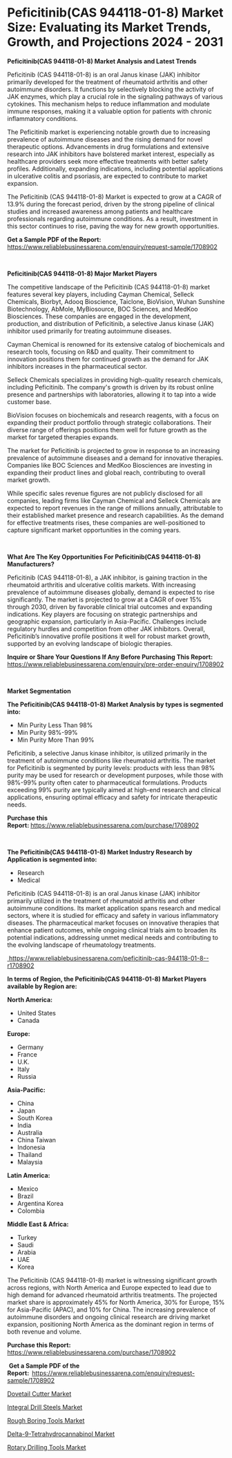 <p><h1>Peficitinib(CAS 944118-01-8) Market Size: Evaluating its Market Trends, Growth, and Projections 2024 - 2031</h1></p><p><strong>Peficitinib(CAS 944118-01-8) Market Analysis and Latest Trends</strong></p>
<p><p>Peficitinib (CAS 944118-01-8) is an oral Janus kinase (JAK) inhibitor primarily developed for the treatment of rheumatoid arthritis and other autoimmune disorders. It functions by selectively blocking the activity of JAK enzymes, which play a crucial role in the signaling pathways of various cytokines. This mechanism helps to reduce inflammation and modulate immune responses, making it a valuable option for patients with chronic inflammatory conditions.</p><p>The Peficitinib market is experiencing notable growth due to increasing prevalence of autoimmune diseases and the rising demand for novel therapeutic options. Advancements in drug formulations and extensive research into JAK inhibitors have bolstered market interest, especially as healthcare providers seek more effective treatments with better safety profiles. Additionally, expanding indications, including potential applications in ulcerative colitis and psoriasis, are expected to contribute to market expansion.</p><p>The Peficitinib (CAS 944118-01-8) Market is expected to grow at a CAGR of 13.9% during the forecast period, driven by the strong pipeline of clinical studies and increased awareness among patients and healthcare professionals regarding autoimmune conditions. As a result, investment in this sector continues to rise, paving the way for new growth opportunities.</p></p>
<p><strong>Get a Sample PDF of the Report:&nbsp;</strong> <a href="https://www.reliablebusinessarena.com/enquiry/request-sample/1708902?utm_campaign=1557&utm_medium=2&utm_source=Github&utm_content=ia&utm_term=21102024&utm_id=peficitinibcas-944118-01-8">https://www.reliablebusinessarena.com/enquiry/request-sample/1708902</a></p>
<p>&nbsp;</p>
<p><strong>Peficitinib(CAS 944118-01-8) Major Market Players</strong></p>
<p><p>The competitive landscape of the Peficitinib (CAS 944118-01-8) market features several key players, including Cayman Chemical, Selleck Chemicals, Biorbyt, Adooq Bioscience, Taiclone, BioVision, Wuhan Sunshine Biotechnology, AbMole, MyBiosource, BOC Sciences, and MedKoo Biosciences. These companies are engaged in the development, production, and distribution of Peficitinib, a selective Janus kinase (JAK) inhibitor used primarily for treating autoimmune diseases.</p><p>Cayman Chemical is renowned for its extensive catalog of biochemicals and research tools, focusing on R&D and quality. Their commitment to innovation positions them for continued growth as the demand for JAK inhibitors increases in the pharmaceutical sector.</p><p>Selleck Chemicals specializes in providing high-quality research chemicals, including Peficitinib. The company's growth is driven by its robust online presence and partnerships with laboratories, allowing it to tap into a wide customer base.</p><p>BioVision focuses on biochemicals and research reagents, with a focus on expanding their product portfolio through strategic collaborations. Their diverse range of offerings positions them well for future growth as the market for targeted therapies expands.</p><p>The market for Peficitinib is projected to grow in response to an increasing prevalence of autoimmune diseases and a demand for innovative therapies. Companies like BOC Sciences and MedKoo Biosciences are investing in expanding their product lines and global reach, contributing to overall market growth.</p><p>While specific sales revenue figures are not publicly disclosed for all companies, leading firms like Cayman Chemical and Selleck Chemicals are expected to report revenues in the range of millions annually, attributable to their established market presence and research capabilities. As the demand for effective treatments rises, these companies are well-positioned to capture significant market opportunities in the coming years.</p></p>
<p>&nbsp;</p>
<p><strong>What Are The Key Opportunities For Peficitinib(CAS 944118-01-8) Manufacturers?</strong></p>
<p><p>Peficitinib (CAS 944118-01-8), a JAK inhibitor, is gaining traction in the rheumatoid arthritis and ulcerative colitis markets. With increasing prevalence of autoimmune diseases globally, demand is expected to rise significantly. The market is projected to grow at a CAGR of over 15% through 2030, driven by favorable clinical trial outcomes and expanding indications. Key players are focusing on strategic partnerships and geographic expansion, particularly in Asia-Pacific. Challenges include regulatory hurdles and competition from other JAK inhibitors. Overall, Peficitinib’s innovative profile positions it well for robust market growth, supported by an evolving landscape of biologic therapies.</p></p>
<p><strong>Inquire or Share Your Questions If Any Before Purchasing This Report:</strong> <a href="https://www.reliablebusinessarena.com/enquiry/pre-order-enquiry/1708902?utm_campaign=1557&utm_medium=2&utm_source=Github&utm_content=ia&utm_term=21102024&utm_id=peficitinibcas-944118-01-8">https://www.reliablebusinessarena.com/enquiry/pre-order-enquiry/1708902</a></p>
<p>&nbsp;</p>
<p><strong>Market Segmentation</strong></p>
<p><strong>The Peficitinib(CAS 944118-01-8) Market Analysis by types is segmented into:</strong></p>
<p><ul><li>Min Purity Less Than 98%</li><li>Min Purity 98%-99%</li><li>Min Purity More Than 99%</li></ul></p>
<p><p>Peficitinib, a selective Janus kinase inhibitor, is utilized primarily in the treatment of autoimmune conditions like rheumatoid arthritis. The market for Peficitinib is segmented by purity levels: products with less than 98% purity may be used for research or development purposes, while those with 98%-99% purity often cater to pharmaceutical formulations. Products exceeding 99% purity are typically aimed at high-end research and clinical applications, ensuring optimal efficacy and safety for intricate therapeutic needs.</p></p>
<p><strong>Purchase this Report:&nbsp;</strong><a href="https://www.reliablebusinessarena.com/purchase/1708902?utm_campaign=1557&utm_medium=2&utm_source=Github&utm_content=ia&utm_term=21102024&utm_id=peficitinibcas-944118-01-8">https://www.reliablebusinessarena.com/purchase/1708902</a></p>
<p>&nbsp;</p>
<p><strong>The Peficitinib(CAS 944118-01-8) Market Industry Research by Application is segmented into:</strong></p>
<p><ul><li>Research</li><li>Medical</li></ul></p>
<p><p>Peficitinib (CAS 944118-01-8) is an oral Janus kinase (JAK) inhibitor primarily utilized in the treatment of rheumatoid arthritis and other autoimmune conditions. Its market application spans research and medical sectors, where it is studied for efficacy and safety in various inflammatory diseases. The pharmaceutical market focuses on innovative therapies that enhance patient outcomes, while ongoing clinical trials aim to broaden its potential indications, addressing unmet medical needs and contributing to the evolving landscape of rheumatology treatments.</p></p>
<p><a href="https://www.reliablebusinessarena.com/peficitinib-cas-944118-01-8--r1708902?utm_campaign=1557&utm_medium=2&utm_source=Github&utm_content=ia&utm_term=21102024&utm_id=peficitinibcas-944118-01-8">&nbsp;https://www.reliablebusinessarena.com/peficitinib-cas-944118-01-8--r1708902</a></p>
<p><strong>In terms of Region, the Peficitinib(CAS 944118-01-8) Market Players available by Region are:</strong></p>
<p>
    <p> <strong> North America: </strong>
        <ul>
            <li>United States</li>
            <li>Canada</li>
        </ul>
        </p> 
    <p> <strong> Europe: </strong>
        <ul>
            <li>Germany</li>
            <li>France</li>
            <li>U.K.</li>
            <li>Italy</li>
            <li>Russia</li>
        </ul>
        </p> 
    <p> <strong> Asia-Pacific: </strong>
        <ul>
            <li>China</li>
            <li>Japan</li>
            <li>South Korea</li>
            <li>India</li>
            <li>Australia</li>
            <li>China Taiwan</li>
            <li>Indonesia</li>
            <li>Thailand</li>
            <li>Malaysia</li>
        </ul>
        </p> 
    <p> <strong> Latin America: </strong>
        <ul>
            <li>Mexico</li>
            <li>Brazil</li>
            <li>Argentina Korea</li>
            <li>Colombia</li>
        </ul>
        </p> 
    <p> <strong> Middle East & Africa: </strong>
        <ul>
            <li>Turkey</li>
            <li>Saudi</li>
            <li>Arabia</li>
            <li>UAE</li>
            <li>Korea</li>
        </ul>
    </p>
    </p>
<p><p>The Peficitinib (CAS 944118-01-8) market is witnessing significant growth across regions, with North America and Europe expected to lead due to high demand for advanced rheumatoid arthritis treatments. The projected market share is approximately 45% for North America, 30% for Europe, 15% for Asia-Pacific (APAC), and 10% for China. The increasing prevalence of autoimmune disorders and ongoing clinical research are driving market expansion, positioning North America as the dominant region in terms of both revenue and volume.</p></p>
<p><strong>Purchase this Report: </strong><a href="https://www.reliablebusinessarena.com/purchase/1708902?utm_campaign=1557&utm_medium=2&utm_source=Github&utm_content=ia&utm_term=21102024&utm_id=peficitinibcas-944118-01-8">https://www.reliablebusinessarena.com/purchase/1708902</a></p>
<p>&nbsp;<strong>Get a Sample PDF of the Report:&nbsp;&nbsp;</strong><a href="https://www.reliablebusinessarena.com/enquiry/request-sample/1708902?utm_campaign=1557&utm_medium=2&utm_source=Github&utm_content=ia&utm_term=21102024&utm_id=peficitinibcas-944118-01-8">https://www.reliablebusinessarena.com/enquiry/request-sample/1708902</a></p>
<p><strong></strong></p>
<p><p><a href="https://www.linkedin.com/pulse/dovetail-cutter-market-velocity-146-cagr-trajectory-2024-2031-43sqf?utm_campaign=1557&utm_medium=2&utm_source=Github&utm_content=ia&utm_term=21102024&utm_id=peficitinibcas-944118-01-8">Dovetail Cutter Market</a></p><p><a href="https://www.linkedin.com/pulse/integral-drill-steels-market-maturity-analysis-regional-disparities-aflkf?utm_campaign=1557&utm_medium=2&utm_source=Github&utm_content=ia&utm_term=21102024&utm_id=peficitinibcas-944118-01-8">Integral Drill Steels Market</a></p><p><a href="https://www.linkedin.com/pulse/rough-boring-tools-value-chain-analysis-from-raw-materials-239kf?utm_campaign=1557&utm_medium=2&utm_source=Github&utm_content=ia&utm_term=21102024&utm_id=peficitinibcas-944118-01-8">Rough Boring Tools Market</a></p><p><a href="https://github.com/irfadac/Market-Research-Report-List-5/blob/main/delta-9-tetrahydrocannabinol-market.md?utm_campaign=1557&utm_medium=2&utm_source=Github&utm_content=ia&utm_term=21102024&utm_id=peficitinibcas-944118-01-8">Delta-9-Tetrahydrocannabinol Market</a></p><p><a href="https://www.linkedin.com/pulse/evolution-rotary-drilling-tools-market-key-shifts-from-2024-xow5f?utm_campaign=1557&utm_medium=2&utm_source=Github&utm_content=ia&utm_term=21102024&utm_id=peficitinibcas-944118-01-8">Rotary Drilling Tools Market</a></p></p>